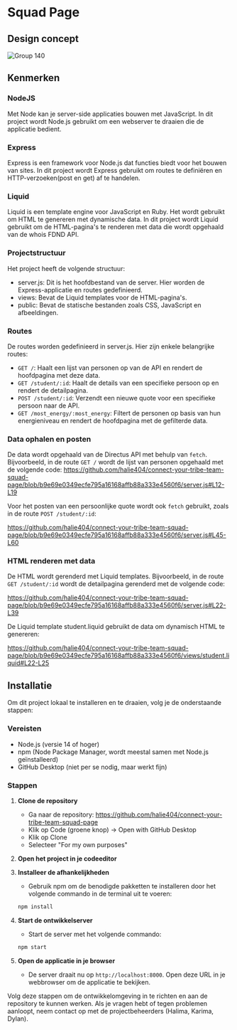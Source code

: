 # Squad Page
## Design concept 

![Group 140](https://github.com/user-attachments/assets/ced0dcf7-0388-4f51-a8b3-e77fbef24ee3)


## Kenmerken

### NodeJS
Met Node kan je server-side applicaties bouwen met JavaScript. In dit project wordt Node.js gebruikt om een webserver te draaien die de applicatie bedient.

### Express
Express is een framework voor Node.js dat functies biedt voor het bouwen van sites. In dit project wordt Express gebruikt om routes te definiëren en HTTP-verzoeken(post en get) af te handelen.

### Liquid
Liquid is een template engine voor JavaScript en Ruby. Het wordt gebruikt om HTML te genereren met dynamische data. In dit project wordt Liquid gebruikt om de HTML-pagina's te renderen met data die wordt opgehaald van de whois FDND API.

### Projectstructuur
Het project heeft de volgende structuur:
- server.js: Dit is het hoofdbestand van de server. Hier worden de Express-applicatie en routes gedefinieerd.
- views: Bevat de Liquid templates voor de HTML-pagina's.
- public: Bevat de statische bestanden zoals CSS, JavaScript en afbeeldingen.

### Routes
De routes worden gedefinieerd in server.js. Hier zijn enkele belangrijke routes:

- `GET /`: Haalt een lijst van personen op van de API en rendert de hoofdpagina met deze data.
- `GET /student/:id`: Haalt de details van een specifieke persoon op en rendert de detailpagina.
- `POST /student/:id`: Verzendt een nieuwe quote voor een specifieke persoon naar de API.
- `GET /most_energy/:most_energy`: Filtert de personen op basis van hun energieniveau en rendert de hoofdpagina met de gefilterde data.

### Data ophalen en posten
De data wordt opgehaald van de Directus API met behulp van `fetch`. Bijvoorbeeld, in de route `GET /` wordt de lijst van personen opgehaald met de volgende code:
https://github.com/halie404/connect-your-tribe-team-squad-page/blob/b9e69e0349ecfe795a16168affb88a333e4560f6/server.js#L12-L19

Voor het posten van een persoonlijke quote wordt ook `fetch` gebruikt, zoals in de route `POST /student/:id`:

https://github.com/halie404/connect-your-tribe-team-squad-page/blob/b9e69e0349ecfe795a16168affb88a333e4560f6/server.js#L45-L60

### HTML renderen met data
De HTML wordt gerenderd met Liquid templates. Bijvoorbeeld, in de route `GET /student/:id` wordt de detailpagina gerenderd met de volgende code:

https://github.com/halie404/connect-your-tribe-team-squad-page/blob/b9e69e0349ecfe795a16168affb88a333e4560f6/server.js#L22-L39

De Liquid template student.liquid gebruikt de data om dynamisch HTML te genereren:

https://github.com/halie404/connect-your-tribe-team-squad-page/blob/b9e69e0349ecfe795a16168affb88a333e4560f6/views/student.liquid#L22-L25

## Installatie

Om dit project lokaal te installeren en te draaien, volg je de onderstaande stappen:

### Vereisten
- Node.js (versie 14 of hoger)
- npm (Node Package Manager, wordt meestal samen met Node.js geïnstalleerd)
- GitHub Desktop (niet per se nodig, maar werkt fijn)

### Stappen

1. **Clone de repository**
    - Ga naar de repository: https://github.com/halie404/connect-your-tribe-team-squad-page
    - Klik op Code (groene knop) -> Open with GitHub Desktop
    - Klik op Clone
    - Selecteer "For my own purposes"

2. **Open het project in je codeeditor**

3. **Installeer de afhankelijkheden**
   - Gebruik npm om de benodigde pakketten te installeren door het volgende commando in de terminal uit te voeren:
   ```bash
   npm install
   ```

4. **Start de ontwikkelserver**
   - Start de server met het volgende commando:
   ```bash
   npm start
   ```

5. **Open de applicatie in je browser**
   - De server draait nu op `http://localhost:8000`. Open deze URL in je webbrowser om de applicatie te bekijken.

Volg deze stappen om de ontwikkelomgeving in te richten en aan de repository te kunnen werken. Als je vragen hebt of tegen problemen aanloopt, neem contact op met de projectbeheerders (Halima, Karima, Dylan).

